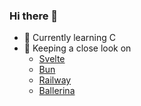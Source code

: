 ### Hi there 👋
- 🌱 Currently learning C
- 👀 Keeping a close look on
  - [Svelte](https://svelte.dev)
  - [Bun](https://bun.sh/)
  - [Railway](https://railway.app/)
  - [Ballerina](https://ballerina.io/)

